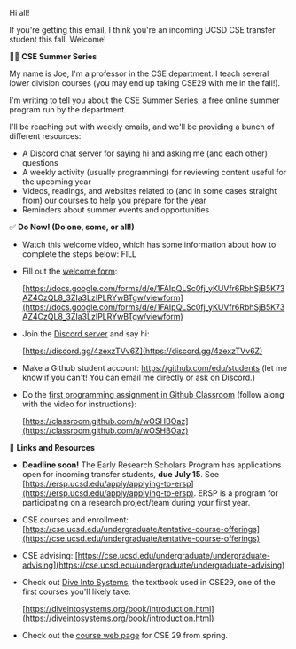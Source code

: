 Hi all!

If you're getting this email, I think you're an incoming UCSD CSE transfer
student this fall. Welcome!

👋🏻 **CSE Summer Series**

My name is Joe, I'm a professor in the CSE department. I teach several lower
division courses (you may end up taking CSE29 with me in the fall!).

I'm writing to tell you about the CSE Summer Series, a free online summer
program run by the department.

I'll be reaching out with weekly emails, and we'll be providing a bunch of
different resources:

- A Discord chat server for saying hi and asking me (and each other) questions
- A weekly activity (usually programming) for reviewing content useful for the
  upcoming year
- Videos, readings, and websites related to (and in some cases straight from)
our courses to help you prepare for the year
- Reminders about summer events and opportunities

✅ **Do Now! (Do one, some, or all!)**

- Watch this welcome video, which has some information about how to complete the steps below: FILL
- Fill out the [welcome form](https://docs.google.com/forms/d/e/1FAIpQLSc0fj_yKUVfr6RbhSjB5K73AZ4CzQL8_3ZIa3LzIPLRYwBTgw/viewform):
  
  [https://docs.google.com/forms/d/e/1FAIpQLSc0fj_yKUVfr6RbhSjB5K73AZ4CzQL8_3ZIa3LzIPLRYwBTgw/viewform](https://docs.google.com/forms/d/e/1FAIpQLSc0fj_yKUVfr6RbhSjB5K73AZ4CzQL8_3ZIa3LzIPLRYwBTgw/viewform)
- Join the [Discord server](https://discord.gg/4zexzTVv6Z) and say hi:
  
  [https://discord.gg/4zexzTVv6Z](https://discord.gg/4zexzTVv6Z)
- Make a Github student account: https://github.com/edu/students (let me know if you can't! You can email me directly or ask on Discord.)
- Do the [first programming assignment in Github Classroom](https://classroom.github.com/a/wOSHBOaz) (follow along with the video for instructions):

  [https://classroom.github.com/a/wOSHBOaz](https://classroom.github.com/a/wOSHBOaz)

🔗 **Links and Resources**

- **Deadline soon!** The Early Research Scholars Program has applications open for incoming transfer students, **due July 15**. See [https://ersp.ucsd.edu/apply/applying-to-ersp](https://ersp.ucsd.edu/apply/applying-to-ersp). ERSP is a program for participating on a research project/team during your first year.
- CSE courses and enrollment: [https://cse.ucsd.edu/undergraduate/tentative-course-offerings](https://cse.ucsd.edu/undergraduate/tentative-course-offerings)
- CSE advising: [https://cse.ucsd.edu/undergraduate/undergraduate-advising](https://cse.ucsd.edu/undergraduate/undergraduate-advising)
- Check out [Dive Into Systems](https://diveintosystems.org/book/introduction.html), the textbook used in CSE29, one of the first courses you'll likely take:
  
  [https://diveintosystems.org/book/introduction.html](https://diveintosystems.org/book/introduction.html)
- Check out the [course web page](https://cse29sp24.github.io/) for CSE 29 from spring.




